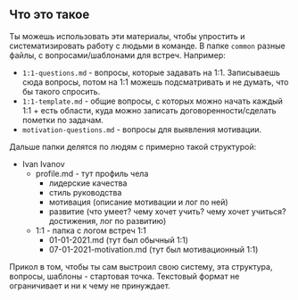 ## Что это такое

Ты можешь использовать эти материалы, чтобы упростить и систематизировать работу с людьми в команде. В папке `common` разные файлы, с вопросами/шаблонами для встреч. Например:

- `1:1-questions.md` - вопросы, которые задавать на 1:1. Записываешь сюда вопросы, потом на 1:1 можешь подсматривать и не думать, что бы такого спросить.
- `1:1-template.md` - общие вопросы, с которых можно начать каждый 1:1 + есть области, куда можно записать договоренности/сделать пометки по задачам.
- `motivation-questions.md` - вопросы для выявления мотивации.

Дальше папки делятся по людям с примерно такой структурой:

- Ivan Ivanov
  - profile.md - тут профиль чела
    - лидерские качества
    - стиль руководства
    - мотивация (описание мотивации и лог по ней)
    - развитие (что умеет? чему хочет учить? чему хочет учиться? достижения, лог по развитию)
  - 1:1 - папка c логом встреч 1:1
    - 01-01-2021.md (тут был обычный 1:1)
    - 07-01-2021-motivation.md (тут был мотивационный 1:1)

Прикол в том, чтобы ты сам выстроил свою систему, эта структура, вопросы, шаблоны - стартовая точка. Текстовый формат не ограничивает и ни к чему не принуждает.
